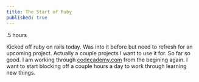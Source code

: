 ```yaml
---
title: The Start of Ruby
published: true
---
```


.5 hours <br />

Kicked off ruby on rails today. Was into it before but need to refresh for an upcoming project. Actually a couple projects I want to use it for. So far so good. I am working through [codecademy.com](http://ssqt.co/mQgjL6y) from the begining again. I want to start blocking off a couple hours a day to work through learning new things. 
